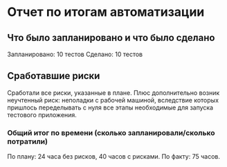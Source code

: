 # Отчет по итогам автоматизации
## Что было запланировано и что было сделано
Запланировано: 10 тестов
Сделано: 10 тестов
## Сработавшие риски
Сработали все риски, указанные в плане. Плюс дополнительно возник неучтенный риск: неполадки с рабочей машиной, вследствие которых пришлось переделывать с нуля все этапы необходимые для запуска тестового приложения.
### Общий итог по времени (сколько запланировали/сколько потратили)
По плану: 24 часа без рисков, 40 часов с рисками.
По факту: 75 часов.
